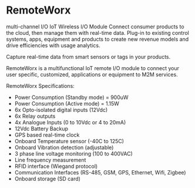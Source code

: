 # RemoteWorx
multi-channel I/O IoT Wireless I/O Module
Connect consumer products to the cloud, then manage them with real-time data.
Plug-in to existing control systems, apps, equipment and products to create new revenue models and drive efficiencies with usage analytics.

Capture real-time data from smart sensors or tags in your products.

RemoteWorx is a multifunctional IoT remote I/O module to connect your user specific, customized, applications or equipment to M2M services.

RemoteWorx Specifications:
  - Power Consumption (Standby mode) = 900uW
  - Power Consumption (Active mode) = 1.15W
  - 6x Opto-isolated digital inputs (12Vdc)
  - 6x Relay outputs
  - 4x Analogue Inputs (0 to 10Vdc or 4 to 20mA)
  - 12Vdc Battery Backup
  - GPS based real-time clock
  - Onboard Temperature sensor (-40C to 125C)
  - Onboard Vibration detection (adjustable)
  - 3 phase line voltage monitoring (100 to 400VAC)
  - Line frequency measurement
  - RFID interface (Wiegand protocol)
  - Communication Interfaces (RS-485, GSM, GPS, Ethernet, Wifi, Zigbee)
  - Onboard storage (SD card)

